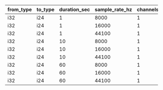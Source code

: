 | from_type   | to_type   |   duration_sec |   sample_rate_hz |   channels |   min_time_ns |   median_time_ns |   max_time_ns | time_unit   |
|-------------|-----------|----------------|------------------|------------|---------------|------------------|---------------|-------------|
| i32         | i24       |              1 |             8000 |          1 |       0.18948 |          0.18977 |       0.19007 | ps          |
| i32         | i24       |              1 |            16000 |          1 |       0.18972 |          0.18994 |       0.19017 | ps          |
| i32         | i24       |              1 |            44100 |          1 |       0.18985 |          0.19008 |       0.19035 | ps          |
| i32         | i24       |             10 |             8000 |          1 |       0.18929 |          0.18958 |       0.18989 | ps          |
| i32         | i24       |             10 |            16000 |          1 |       0.18894 |          0.18931 |       0.18972 | ps          |
| i32         | i24       |             10 |            44100 |          1 |       0.18961 |          0.18995 |       0.19028 | ps          |
| i32         | i24       |             60 |             8000 |          1 |       0.18967 |          0.18988 |       0.1901  | ps          |
| i32         | i24       |             60 |            16000 |          1 |       0.18984 |          0.19005 |       0.19025 | ps          |
| i32         | i24       |             60 |            44100 |          1 |       0.18973 |          0.19025 |       0.19095 | ps          |